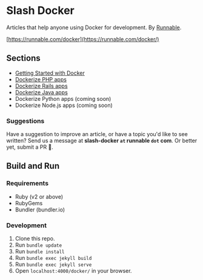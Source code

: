 # Slash Docker
Articles that help anyone using Docker for development. By [Runnable](https://runnable.com/).

[https://runnable.com/docker](https://runnable.com/docker/)

## Sections

- [Getting Started with Docker](https://runnable.com/docker/getting-started/)
- [Dockerize PHP apps](https://runnable.com/docker/php/)
- [Dockerize Rails apps](https://runnable.com/docker/rails/)
- [Dockerize Java apps](https://runnable.com/docker/java/)
- Dockerize Python apps (coming soon)
- Dockerize Node.js apps (coming soon)

### Suggestions

Have a suggestion to improve an article, or have a topic you'd like to see written? Send us a message at **slash-docker `at` runnable `dot` com**. Or better yet, submit a PR 🙂.

## Build and Run

### Requirements

- Ruby (v2 or above)
- RubyGems
- Bundler (bundler.io)

### Development

1. Clone this repo.
2. Run `bundle update`
3. Run `bundle install`
4. Run `bundle exec jekyll build`
5. Run `bundle exec jekyll serve`
6. Open `localhost:4000/docker/` in your browser.